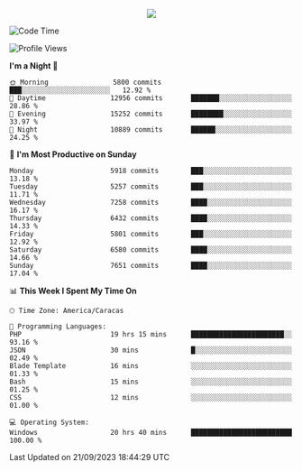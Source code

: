 <p align="center">
  <a href="http://www.github.com/thevacs">
    <img src="https://github-readme-streak-stats.herokuapp.com/?user=thevacs&stroke=ffffff&background=1c1917&ring=0891b2&fire=0891b2&currStreakNum=ffffff&currStreakLabel=0891b2&sideNums=ffffff&sideLabels=ffffff&dates=ffffff&hide_border=true" />
  </a>
</p>

<!--START_SECTION:waka-->
![Code Time](http://img.shields.io/badge/Code%20Time-1%2C707%20hrs%2041%20mins-blue)

![Profile Views](http://img.shields.io/badge/Profile%20Views-0-blue)

**I'm a Night 🦉** 

```text
🌞 Morning                5800 commits        ███░░░░░░░░░░░░░░░░░░░░░░   12.92 % 
🌆 Daytime                12956 commits       ███████░░░░░░░░░░░░░░░░░░   28.86 % 
🌃 Evening                15252 commits       ████████░░░░░░░░░░░░░░░░░   33.97 % 
🌙 Night                  10889 commits       ██████░░░░░░░░░░░░░░░░░░░   24.25 % 
```
📅 **I'm Most Productive on Sunday** 

```text
Monday                   5918 commits        ███░░░░░░░░░░░░░░░░░░░░░░   13.18 % 
Tuesday                  5257 commits        ███░░░░░░░░░░░░░░░░░░░░░░   11.71 % 
Wednesday                7258 commits        ████░░░░░░░░░░░░░░░░░░░░░   16.17 % 
Thursday                 6432 commits        ████░░░░░░░░░░░░░░░░░░░░░   14.33 % 
Friday                   5801 commits        ███░░░░░░░░░░░░░░░░░░░░░░   12.92 % 
Saturday                 6580 commits        ████░░░░░░░░░░░░░░░░░░░░░   14.66 % 
Sunday                   7651 commits        ████░░░░░░░░░░░░░░░░░░░░░   17.04 % 
```


📊 **This Week I Spent My Time On** 

```text
🕑︎ Time Zone: America/Caracas

💬 Programming Languages: 
PHP                      19 hrs 15 mins      ███████████████████████░░   93.16 % 
JSON                     30 mins             █░░░░░░░░░░░░░░░░░░░░░░░░   02.49 % 
Blade Template           16 mins             ░░░░░░░░░░░░░░░░░░░░░░░░░   01.33 % 
Bash                     15 mins             ░░░░░░░░░░░░░░░░░░░░░░░░░   01.25 % 
CSS                      12 mins             ░░░░░░░░░░░░░░░░░░░░░░░░░   01.00 % 

💻 Operating System: 
Windows                  20 hrs 40 mins      █████████████████████████   100.00 % 
```


 Last Updated on 21/09/2023 18:44:29 UTC
<!--END_SECTION:waka-->
